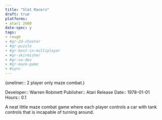 ```yaml
---
title: "Slot Racers"
draft: true
platforms:
- atari 2600
date-spec: y
tags:
- rough
- #gr-2d-shooter 
- #gr-puzzle 
- #gr-best-in-multiplayer 
- #gr-skirmisher 
- #gr-na-dev 
- #gr-maze-game 
- #sync
---
```


(oneliner:: 2 player only maze combat.)

Developer:: Warren Robinett
Publisher:: Atari
Release Date:: 1978-01-01
Hours:: 0.1

A neat little maze combat game where each player controls a car with tank controls that is incapable of turning around.